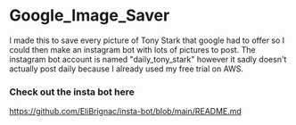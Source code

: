 # Google_Image_Saver

I made this to save every picture of Tony Stark that google had to offer so I could then make an instagram bot with lots of pictures to post. The instagram bot account is named "daily_tony_stark" however it sadly doesn't actually post daily because I already used my free trial on AWS.

### Check out the insta bot here
https://github.com/EliBrignac/insta-bot/blob/main/README.md 
